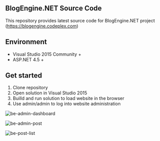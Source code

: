 ## BlogEngine.NET Source Code
This repository provides latest source code for BlogEngine.NET project (https://blogengine.codeplex.com)

## Environment
  * Visual Studio 2015 Community +
  * ASP.NET 4.5 +

## Get started
  1. Clone repository
  2. Open solution in Visual Studio 2015
  3. Builld and run solution to load website in the browser
  4. Use admin/admin to log into website administration
   
![be-admin-dashboard](https://cloud.githubusercontent.com/assets/1932785/11539168/5bb8c970-98eb-11e5-8ca6-1e5dcceac0a4.png)

![be-admin-post](https://cloud.githubusercontent.com/assets/1932785/11539012/6b67b35a-98ea-11e5-8ffe-81c034a6ac3e.png)

![be-post-list](https://cloud.githubusercontent.com/assets/1932785/11539564/53d26548-98ed-11e5-8d52-eafbc7f06dd3.png)
